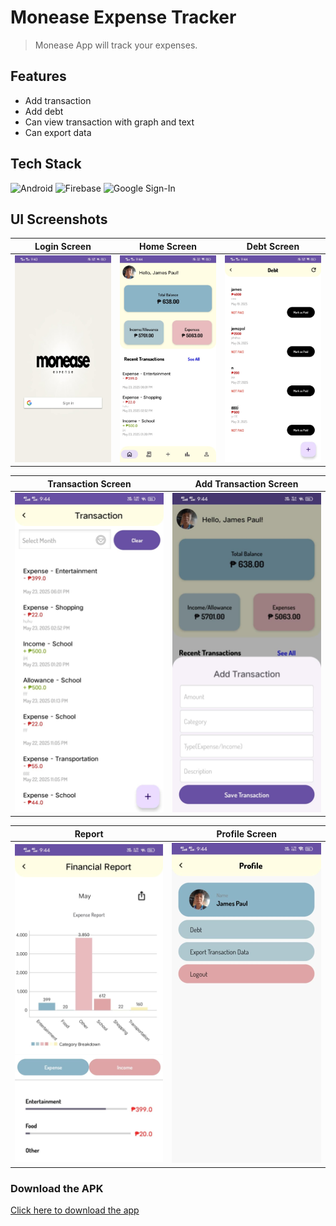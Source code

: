 # Monease Expense Tracker

> Monease App will track your expenses.

## Features
- Add transaction
- Add debt
- Can view transaction with graph and text
- Can export data

## Tech Stack

![Android](https://img.shields.io/badge/Android-Java%20%7C%20XML-3DDC84?style=for-the-badge&logo=android)
![Firebase](https://img.shields.io/badge/Firebase-Backend-yellow?style=for-the-badge&logo=firebase)
![Google Sign-In](https://img.shields.io/badge/Auth-Google%20Sign--In-blue?style=for-the-badge&logo=google)

##  UI Screenshots
| Login Screen | Home Screen | Debt Screen |
|-------------|----------------|----------------|
| ![Login Screen](screenshots/login.jpg) | ![Home Screen](screenshots/home.jpg) | ![Debt Screen](screenshots/debt.jpg) |

| Transaction Screen | Add Transaction Screen |
|-------------|----------------|
|![Transaction Screen](screenshots/transaction.jpg) | ![Add Transaction Screen](screenshots/add.jpg) |

| Report | Profile Screen |
|-------------|----------------|
| ![Report Screen](screenshots/graph.jpg) | ![Profile Screen](screenshots/profile_activity.jpg) |

### Download the APK
[Click here to download the app](https://github.com/james-paul25/monease-expense-app/tree/main/apk/monease.apk)

